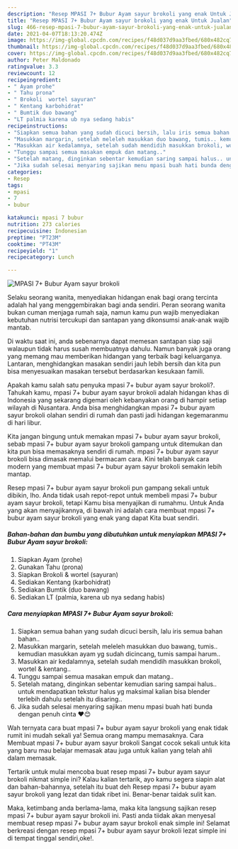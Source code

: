 ```yaml
---
description: "Resep MPASI 7+ Bubur Ayam sayur brokoli yang enak Untuk Jualan"
title: "Resep MPASI 7+ Bubur Ayam sayur brokoli yang enak Untuk Jualan"
slug: 466-resep-mpasi-7-bubur-ayam-sayur-brokoli-yang-enak-untuk-jualan
date: 2021-04-07T18:13:20.474Z
image: https://img-global.cpcdn.com/recipes/f48d037d9aa3fbed/680x482cq70/mpasi-7-bubur-ayam-sayur-brokoli-foto-resep-utama.jpg
thumbnail: https://img-global.cpcdn.com/recipes/f48d037d9aa3fbed/680x482cq70/mpasi-7-bubur-ayam-sayur-brokoli-foto-resep-utama.jpg
cover: https://img-global.cpcdn.com/recipes/f48d037d9aa3fbed/680x482cq70/mpasi-7-bubur-ayam-sayur-brokoli-foto-resep-utama.jpg
author: Peter Maldonado
ratingvalue: 3.3
reviewcount: 12
recipeingredient:
- " Ayam prohe"
- " Tahu prona"
- " Brokoli  wortel sayuran"
- " Kentang karbohidrat"
- " Bumtik duo bawang"
- "LT palmia karena ub nya sedang habis"
recipeinstructions:
- "Siapkan semua bahan yang sudah dicuci bersih, lalu iris semua bahan bahan.."
- "Masukkan margarin, setelah meleleh masukkan duo bawang, tumis.. kemudian masukkan ayam yg sudah dicincang, tumis sampai harum.."
- "Masukkan air kedalamnya, setelah sudah mendidih masukkan brokoli, wortel &amp; kentang.."
- "Tunggu sampai semua masakan empuk dan matang.."
- "Setelah matang, dinginkan sebentar kemudian saring sampai halus.. untuk mendapatkan tekstur halus yg maksimal kalian bisa blender terlebih dahulu setelah itu disaring.."
- "Jika sudah selesai menyaring sajikan menu mpasi buah hati bunda dengan penuh cinta ❤😊"
categories:
- Resep
tags:
- mpasi
- 7
- bubur

katakunci: mpasi 7 bubur 
nutrition: 273 calories
recipecuisine: Indonesian
preptime: "PT23M"
cooktime: "PT43M"
recipeyield: "1"
recipecategory: Lunch

---
```



![MPASI 7+ Bubur Ayam sayur brokoli](https://img-global.cpcdn.com/recipes/f48d037d9aa3fbed/680x482cq70/mpasi-7-bubur-ayam-sayur-brokoli-foto-resep-utama.jpg)

Selaku seorang wanita, menyediakan hidangan enak bagi orang tercinta adalah hal yang menggembirakan bagi anda sendiri. Peran seorang  wanita bukan cuman menjaga rumah saja, namun kamu pun wajib menyediakan kebutuhan nutrisi tercukupi dan santapan yang dikonsumsi anak-anak wajib mantab.

Di waktu  saat ini, anda sebenarnya dapat memesan santapan siap saji walaupun tidak harus susah membuatnya dahulu. Namun banyak juga orang yang memang mau memberikan hidangan yang terbaik bagi keluarganya. Lantaran, menghidangkan masakan sendiri jauh lebih bersih dan kita pun bisa menyesuaikan masakan tersebut berdasarkan kesukaan famili. 



Apakah kamu salah satu penyuka mpasi 7+ bubur ayam sayur brokoli?. Tahukah kamu, mpasi 7+ bubur ayam sayur brokoli adalah hidangan khas di Indonesia yang sekarang digemari oleh kebanyakan orang di hampir setiap wilayah di Nusantara. Anda bisa menghidangkan mpasi 7+ bubur ayam sayur brokoli olahan sendiri di rumah dan pasti jadi hidangan kegemaranmu di hari libur.

Kita jangan bingung untuk memakan mpasi 7+ bubur ayam sayur brokoli, sebab mpasi 7+ bubur ayam sayur brokoli gampang untuk ditemukan dan kita pun bisa memasaknya sendiri di rumah. mpasi 7+ bubur ayam sayur brokoli bisa dimasak memalui bermacam cara. Kini telah banyak cara modern yang membuat mpasi 7+ bubur ayam sayur brokoli semakin lebih mantap.

Resep mpasi 7+ bubur ayam sayur brokoli pun gampang sekali untuk dibikin, lho. Anda tidak usah repot-repot untuk membeli mpasi 7+ bubur ayam sayur brokoli, tetapi Kamu bisa menyajikan di rumahmu. Untuk Anda yang akan menyajikannya, di bawah ini adalah cara membuat mpasi 7+ bubur ayam sayur brokoli yang enak yang dapat Kita buat sendiri.

<!--inarticleads1-->

##### Bahan-bahan dan bumbu yang dibutuhkan untuk menyiapkan MPASI 7+ Bubur Ayam sayur brokoli:

1. Siapkan  Ayam (prohe)
1. Gunakan  Tahu (prona)
1. Siapkan  Brokoli &amp; wortel (sayuran)
1. Sediakan  Kentang (karbohidrat)
1. Sediakan  Bumtik (duo bawang)
1. Sediakan LT (palmia, karena ub nya sedang habis)




<!--inarticleads2-->

##### Cara menyiapkan MPASI 7+ Bubur Ayam sayur brokoli:

1. Siapkan semua bahan yang sudah dicuci bersih, lalu iris semua bahan bahan..
1. Masukkan margarin, setelah meleleh masukkan duo bawang, tumis.. kemudian masukkan ayam yg sudah dicincang, tumis sampai harum..
1. Masukkan air kedalamnya, setelah sudah mendidih masukkan brokoli, wortel &amp; kentang..
1. Tunggu sampai semua masakan empuk dan matang..
1. Setelah matang, dinginkan sebentar kemudian saring sampai halus.. untuk mendapatkan tekstur halus yg maksimal kalian bisa blender terlebih dahulu setelah itu disaring..
1. Jika sudah selesai menyaring sajikan menu mpasi buah hati bunda dengan penuh cinta ❤😊




Wah ternyata cara buat mpasi 7+ bubur ayam sayur brokoli yang enak tidak rumit ini mudah sekali ya! Semua orang mampu memasaknya. Cara Membuat mpasi 7+ bubur ayam sayur brokoli Sangat cocok sekali untuk kita yang baru mau belajar memasak atau juga untuk kalian yang telah ahli dalam memasak.

Tertarik untuk mulai mencoba buat resep mpasi 7+ bubur ayam sayur brokoli nikmat simple ini? Kalau kalian tertarik, ayo kamu segera siapin alat dan bahan-bahannya, setelah itu buat deh Resep mpasi 7+ bubur ayam sayur brokoli yang lezat dan tidak ribet ini. Benar-benar taidak sulit kan. 

Maka, ketimbang anda berlama-lama, maka kita langsung sajikan resep mpasi 7+ bubur ayam sayur brokoli ini. Pasti anda tiidak akan menyesal membuat resep mpasi 7+ bubur ayam sayur brokoli enak simple ini! Selamat berkreasi dengan resep mpasi 7+ bubur ayam sayur brokoli lezat simple ini di tempat tinggal sendiri,oke!.

